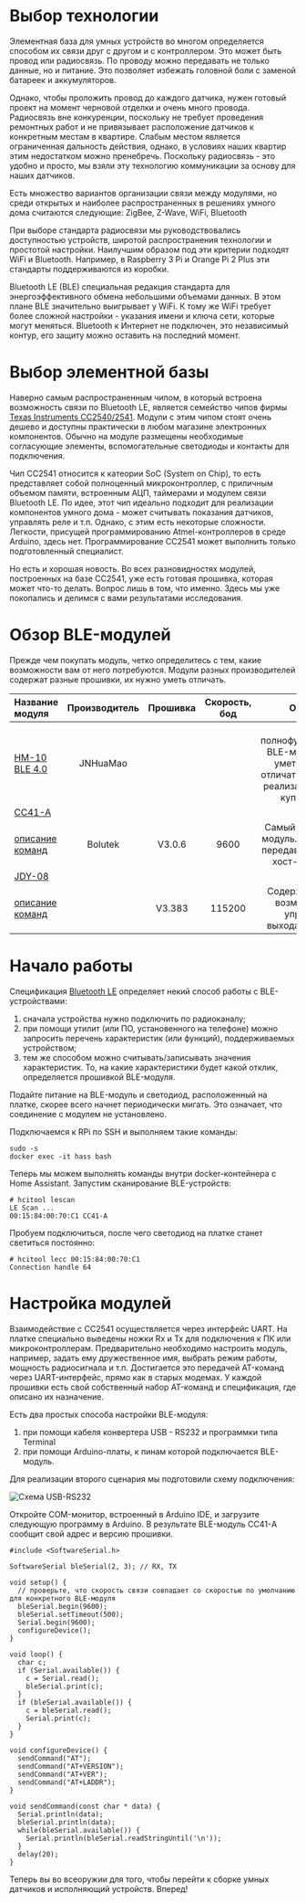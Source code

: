 # Выбор технологии
Элементная база для умных устройств во многом определяется способом их связи друг с другом и с контроллером. Это может быть провод или радиосвязь.
По проводу можно передавать не только данные, но и питание. Это позволяет избежать головной боли с заменой батареек и аккумуляторов. 

Однако, чтобы проложить провод до каждого датчика, нужен готовый проект на момент черновой отделки и очень много провода.
Радиосвязь вне конкуренции, поскольку не требует проведения ремонтных работ и не привязывает расположение датчиков к конкретным местам в квартире.
Слабым местом является ограниченная дальность действия, однако, в условиях наших квартир этим недостатком можно пренебречь.
Поскольку радиосвязь - это удобно и просто, мы взяли эту технологию коммуникации за основу для наших датчиков.

Есть множество вариантов организации связи между модулями, но среди открытых и наиболее распространенных в решениях умного дома считаются следующие:
ZigBee, Z-Wave, WiFi, Bluetooth

При выборе стандарта радиосвязи мы руководствовались доступностью устройств, широтой распространения технологии и простотой настройки. 
Наилучшим образом под эти критерии подходят WiFi и Bluetooth. Например, в Raspberry 3 Pi и Orange Pi 2 Plus эти стандарты поддерживаются из коробки.

Bluetooth LE (BLE) специальная редакция стандарта для энергоэффективного обмена небольшими объемами данных. В этом плане BLE значительно выигрывает у WiFi. К тому же WiFi требует более сложной настройки - указания имени и ключа сети, которые могут меняться.
Bluetooth к Интернет не подключен, это независимый контур, его защиту можно оставить на последний момент.

# Выбор элементной базы
Наверно самым распространенным чипом, в который встроена возможность связи по Bluetooth LE, является семейство чипов фирмы [Texas Instruments CC2540/2541](http://www.ti.com/lit/ug/swru271g/swru271g.pdf).
Модули с этим чипом стоят очень дешево и доступны практически в любом магазине электронных компонентов.
Обычно на модуле размещены необходимые согласующие элементы, вспомогательные светодиоды и контакты для подключения.

Чип CC2541 относится к катеории SoC (System on Chip), то есть представляет собой полноценный микроконтроллер, с приличным объемом памяти, встроенным АЦП, таймерами и модулем связи Bluetooth LE.
По идее, этот чип идеально подходит для реализации компонентов умного дома - может считывать показания датчиков, управлять реле и т.п.
Однако, с этим есть некоторые сложности. Легкости, присущей программированию Atmel-контроллеров в среде Arduino, здесь нет. 
Программирование CC2541 может выполнить только подготовленный специалист.

Но есть и хорошая новость. Во всех разновидностях модулей, построенных на базе CC2541, уже есть готовая прошивка, которая может что-то делать.
Вопрос лишь в том, что именно. Здесь мы уже покопались и делимся с вами результатами исследования.

# Обзор BLE-модулей
Прежде чем покупать модуль, четко определитесь с тем, какие возможности вам от него потребуются. 
Модули разных производителей содержат разные прошивки, их нужно уметь отличать.

| Название модуля|Производитель|Прошивка|Скорость, бод|Описание|
| :----------- | :----------: | :----------: | :----------: | :----------: |
|[HM-10 BLE 4.0](http://fab.cba.mit.edu/classes/863.15/doc/tutorials/programming/bluetooth/bluetooth40_en.pdf)|JNHuaMao|||Самый полнофункциональный BLE-модуль. Нужно уметь визуально отличать его от других реализаций, чтобы не купить аналог|
|[CC41-A](http://img.banggood.com/file/products/20150104013145BLE-CC41-A%20Spefication.pdf)
[описание команд](http://4ipov.net/bluetooth_4.0_BLE_module_CC2541_CC41-A)|Bolutek|V3.0.6|9600|Самый простой BLE-модуль. Может только передавать данные на хост-устройство. |
|[JDY-08](https://fccid.io/2AM2YJDY-08/User-Manual/User-Manual-3511895.pdf)
[описание команд](https://github.com/kichMan/JDY-08)||V3.383|115200|Содержит развитые возможности по управлению выходами IO и PWM|

# Начало работы
Спецификация [Bluetooth LE](https://www.bluetooth.com/specifications/gatt) определяет некий способ работы с BLE-устройствами:

1. сначала устройства нужно подключить по радиоканалу;
2. при помощи утилит (или ПО, установенного на телефоне) можно запросить перечень характеристик (или функций), поддерживаемых устройством;
3. тем же способом можно считывать/записывать значения характеристик.
То, на какие характеристики будет какой отклик, определяется прошивкой BLE-модуля.

Подайте питание на BLE-модуль и светодиод, расположенный на платке, скорее всего начнет периодически мигать.
Это означает, что соединение с модулем не установлено.

Подключаемся к RPi по SSH и выполняем такие команды:
```
sudo -s
docker exec -it hass bash
```

Теперь мы можем выполнять команды внутри docker-контейнера с Home Assistant. Запустим сканирование BLE-устройств:
```
# hcitool lescan
LE Scan ...
00:15:84:00:70:C1 CC41-A
```

Пробуем подключиться, после чего светодиод на платке станет светиться постоянно:
```
# hcitool lecc 00:15:84:00:70:C1
Connection handle 64
```


# Настройка модулей
Взаимодействие с CC2541 осуществляется через интерфейс UART. На платке специально выведены ножки Rx и Tx для подключения к ПК или микроконтроллерам.
Предварительно необходимо настроить модуль, например, задать ему дружественное имя, выбрать режим работы, мощность радиосигнала и т.п.
Достигается это передачей AT-команд через UART-интерфейс, прямо как в старых модемах.
У каждой прошивки есть свой собственный набор AT-команд и спецификация, где описано их назначение.

Есть два простых способа настройки BLЕ-модуля:

1. при помощи кабеля конвертера USB - RS232 и программки типа Terminal
2. при помощи Arduino-платы, к пинам которой подключается BLE-модуль.

Для реализации второго сценария мы подготовили схему подключения:

![Схема USB-RS232](https://github.com/cutecare/cutecare-docs/blob/master/images/TTL_bb.png?raw=true)


Откройте COM-монитор, встроенный в Arduino IDE, и загрузите следующую программу в Arduino. В результате BLE-модуль СС41-A сообщит свой адрес и версию прошивки.
```
#include <SoftwareSerial.h>

SoftwareSerial bleSerial(2, 3); // RX, TX

void setup() {
  // проверьте, что скорость связи совпадает со скоростью по умолчанию для конкретного BLE-модуля
  bleSerial.begin(9600);
  bleSerial.setTimeout(500);
  Serial.begin(9600);
  configureDevice();
}

void loop() {
  char c;
  if (Serial.available()) {
    c = Serial.read();
    bleSerial.print(c);
  }
  if (bleSerial.available()) {
    c = bleSerial.read();
    Serial.print(c);    
  }
}

void configureDevice() {
  sendCommand("AT");
  sendCommand("AT+VERSION");
  sendCommand("AT+VER");
  sendCommand("AT+LADDR"); 
}

void sendCommand(const char * data) {
  Serial.println(data);
  bleSerial.println(data);
  while(bleSerial.available()) {
    Serial.println(bleSerial.readStringUntil('\n'));
  }
  delay(20);
}
```

Теперь вы во всеоружии для того, чтобы перейти к сборке умных датчиков и исполняющий устройств. 
Вперед!
